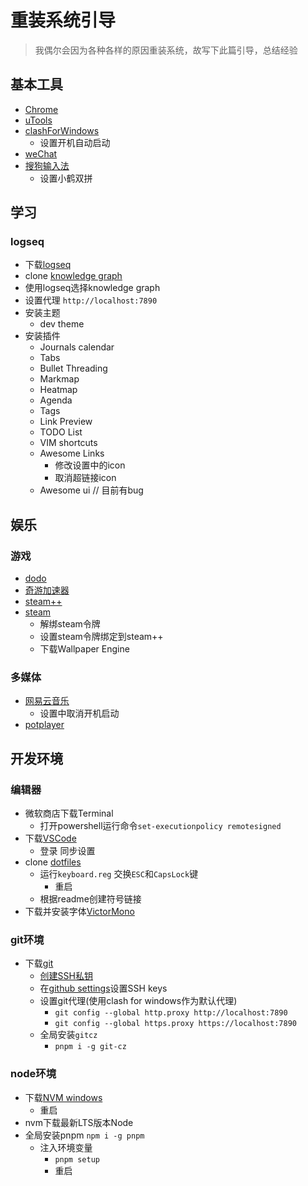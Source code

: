 # 重装系统引导

> 我偶尔会因为各种各样的原因重装系统，故写下此篇引导，总结经验

## 基本工具

- [Chrome](https://www.google.com/chrome/)
- [uTools](https://www.u.tools/)
- [clashForWindows](https://github.com/ender-zhao/Clash-for-Windows_Chinese/releases)
  - 设置开机自动启动
- [weChat](https://weixin.qq.com/)
- [搜狗输入法](https://shurufa.sogou.com/)
  - 设置小鹤双拼

## 学习

### logseq

- 下载[logseq](https://logseq.com/)
- clone [knowledge graph](https://github.com/pidanmeng/knowlege-graph)
- 使用logseq选择knowledge graph
- 设置代理 `http://localhost:7890`
- 安装主题
  - dev theme
- 安装插件
  - Journals calendar
  - Tabs
  - Bullet Threading
  - Markmap
  - Heatmap
  - Agenda
  - Tags
  - Link Preview
  - TODO List
  - VIM shortcuts
  - Awesome Links
    - 修改设置中的icon
    - 取消超链接icon
  - Awesome ui // 目前有bug

## 娱乐

### 游戏

- [dodo](https://www.imdodo.com/)
- [奇游加速器](https://www.qiyou.cn/)
- [steam++](https://steampp.net/)
- [steam](https://store.steampowered.com/about/)
  - 解绑steam令牌
  - 设置steam令牌绑定到steam++
  - 下载Wallpaper Engine

### 多媒体

- [网易云音乐](https://music.163.com/#/download)
  - 设置中取消开机启动
- [potplayer](https://potplayer.daum.net/?lang=zh_CN)

## 开发环境

### 编辑器

- 微软商店下载Terminal
  - 打开powershell运行命令```set-executionpolicy remotesigned```
- 下载[VSCode](https://code.visualstudio.com/)
  - 登录 同步设置
- clone [dotfiles](https://github.com/pidanmeng/dotfiles)
  - 运行`keyboard.reg` 交换`ESC`和`CapsLock`键
    - 重启
  - 根据readme创建符号链接
- 下载并安装字体[VictorMono](https://rubjo.github.io/victor-mono/)

### git环境

- 下载[git](https://git-scm.com/)
  - [ 创建SSH私钥 ](https://www.jianshu.com/p/9317a927e844)
  - 在[github settings](https://github.com/settings/keys)设置SSH keys
  - 设置git代理(使用clash for windows作为默认代理)
    - ```git config --global http.proxy http://localhost:7890```
    - ```git config --global https.proxy https://localhost:7890```
  - 全局安装`gitcz`
    - ```pnpm i -g git-cz```

### node环境

- 下载[NVM windows](https://github.com/coreybutler/nvm-windows/releases)
  - 重启
- nvm下载最新LTS版本Node
- 全局安装pnpm ``` npm i -g pnpm ```
  - 注入环境变量
    - ```pnpm setup```
    - 重启
